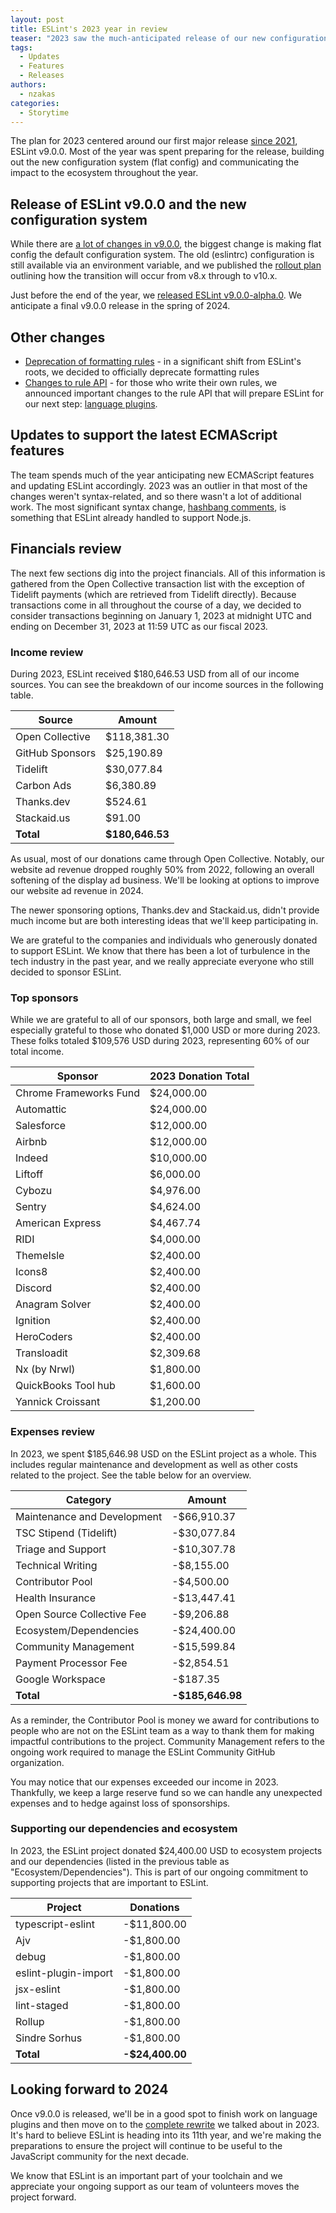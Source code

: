 ```yaml
---
layout: post
title: ESLint's 2023 year in review
teaser: "2023 saw the much-anticipated release of our new configuration system and more."
tags:
  - Updates
  - Features
  - Releases
authors:
  - nzakas
categories:
  - Storytime
---
```


The plan for 2023 centered around our first major release [since 2021](https://eslint.org/blog/2021/10/eslint-v8.0.0-released/), ESLint v9.0.0. Most of the year was spent preparing for the release, building out the new configuration system (flat config) and communicating the impact to the ecosystem throughout the year.

## Release of ESLint v9.0.0 and the new configuration system

While there are [a lot of changes in v9.0.0](https://eslint.org/blog/2023/11/whats-coming-in-eslint-9.0.0/), the biggest change is making flat config the default configuration system. The old (eslintrc) configuration is still available via an environment variable, and we published the [rollout plan](https://eslint.org/blog/2023/10/flat-config-rollout-plans/) outlining how the transition will occur from v8.x through to v10.x.

Just before the end of the year, we [released ESLint v9.0.0-alpha.0](https://eslint.org/blog/2023/12/eslint-v9.0.0-alpha.0-released/). We anticipate a final v9.0.0 release in the spring of 2024.

## Other changes

* [Deprecation of formatting rules](https://eslint.org/blog/2023/10/deprecating-formatting-rules/) - in a significant shift from ESLint's roots, we decided to officially deprecate formatting rules
* [Changes to rule API](https://eslint.org/blog/2023/09/preparing-custom-rules-eslint-v9/) - for those who write their own rules, we announced important changes to the rule API that will prepare ESLint for our next step: [language plugins](https://github.com/eslint/rfcs/blob/main/designs/2022-languages/README.md).

## Updates to support the latest ECMAScript features

The team spends much of the year anticipating new ECMAScript features and updating ESLint accordingly. 2023 was an outlier in that most of the changes weren't syntax-related, and so there wasn't a lot of additional work. The most significant syntax change, [hashbang comments](https://github.com/tc39/proposal-hashbang), is something that ESLint already handled to support Node.js.

## Financials review

The next few sections dig into the project financials. All of this information is gathered from the Open Collective transaction list with the exception of Tidelift payments (which are retrieved from Tidelift directly). Because transactions come in all throughout the course of a day, we decided to consider transactions beginning on January 1, 2023 at midnight UTC and ending on December 31, 2023 at 11:59 UTC as our fiscal 2023.

### Income review

During 2023, ESLint received $180,646.53 USD from all of our income sources. You can see the breakdown of our income sources in the following table.

| **Source** | **Amount** |
|-----------|-------------|
| Open Collective | $118,381.30 |
| GitHub Sponsors | $25,190.89 |
| Tidelift | $30,077.84 |
| Carbon Ads | $6,380.89 |
| Thanks.dev | $524.61 |
| Stackaid.us | $91.00 |
| **Total** | **$180,646.53** |

As usual, most of our donations came through Open Collective. Notably, our website ad revenue dropped roughly 50% from 2022, following an overall softening of the display ad business. We'll be looking at options to improve our website ad revenue in 2024.

The newer sponsoring options, Thanks.dev and Stackaid.us, didn't provide much income but are both interesting ideas that we'll keep participating in.

We are grateful to the companies and individuals who generously donated to support ESLint. We know that there has been a lot of turbulence in the tech industry in the past year, and we really appreciate everyone who still decided to sponsor ESLint.

### Top sponsors

While we are grateful to all of our sponsors, both large and small, we feel especially grateful to those who donated $1,000 USD or more during 2023. These folks totaled $109,576 USD during 2023, representing 60% of our total income.

| **Sponsor** | **2023 Donation Total** |
|-------------|-------------------------|
| Chrome Frameworks Fund | $24,000.00 |
| Automattic | $24,000.00 |
| Salesforce | $12,000.00 |
| Airbnb | $12,000.00 |
| Indeed | $10,000.00 |
| Liftoff | $6,000.00 |
| Cybozu | $4,976.00 |
| Sentry | $4,624.00 |
| American Express | $4,467.74 |
| RIDI | $4,000.00 |
| ThemeIsle | $2,400.00 |
| Icons8 | $2,400.00 |
| Discord | $2,400.00 |
| Anagram Solver | $2,400.00 |
| Ignition | $2,400.00 |
| HeroCoders | $2,400.00 |
| Transloadit | $2,309.68 |
| Nx (by Nrwl) | $1,800.00 |
| QuickBooks Tool hub | $1,600.00 |
| Yannick Croissant | $1,200.00 |

### Expenses review

In 2023, we spent $185,646.98 USD on the ESLint project as a whole. This includes regular maintenance and development as well as other costs related to the project. See the table below for an overview.

| **Category** | **Amount** |
|-----------|-------------|
| Maintenance and Development | -$66,910.37 |
| TSC Stipend (Tidelift) | -$30,077.84 |
| Triage and Support | -$10,307.78 |
| Technical Writing | -$8,155.00 |
| Contributor Pool | -$4,500.00 |
| Health Insurance | -$13,447.41 |
| Open Source Collective Fee | -$9,206.88 |
| Ecosystem/Dependencies | -$24,400.00 |
| Community Management | -$15,599.84 |
| Payment Processor Fee | -$2,854.51 |
| Google Workspace | -$187.35 |
| **Total** | **-$185,646.98** |

As a reminder, the Contributor Pool is money we award for contributions to people who are not on the ESLint team as a way to thank them for making impactful contributions to the project. Community Management refers to the ongoing work required to manage the ESLint Community GitHub organization.

You may notice that our expenses exceeded our income in 2023. Thankfully, we keep a large reserve fund so we can handle any unexpected expenses and to hedge against loss of sponsorships.

### Supporting our dependencies and ecosystem

In 2023, the ESLint project donated $24,400.00 USD to ecosystem projects and our dependencies (listed in the previous table as "Ecosystem/Dependencies"). This is part of our ongoing commitment to supporting projects that are important to ESLint.

| **Project** | **Donations** |
|-----------|-------------|
| typescript-eslint | -$11,800.00 |
| Ajv | -$1,800.00 |
| debug | -$1,800.00 |
| eslint-plugin-import | -$1,800.00 |
| jsx-eslint | -$1,800.00 |
| lint-staged | -$1,800.00 |
| Rollup | -$1,800.00 |
| Sindre Sorhus | -$1,800.00 |
| **Total** | **-$24,400.00** |

## Looking forward to 2024

Once v9.0.0 is released, we'll be in a good spot to finish work on language plugins and then move on to the [complete rewrite](https://github.com/eslint/eslint/discussions/16557) we talked about in 2023. It's hard to believe ESLint is heading into its 11th year, and we're making the preparations to ensure the project will continue to be useful to the JavaScript community for the next decade.

We know that ESLint is an important part of your toolchain and we appreciate your ongoing support as our team of volunteers moves the project forward.
